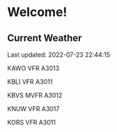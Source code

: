 # Welcome!

## Current Weather

Last updated: 2022-07-23 22:44:15

KAWO VFR A3013

KBLI VFR A3011

KBVS MVFR A3012

KNUW VFR A3017

KORS VFR A3011



